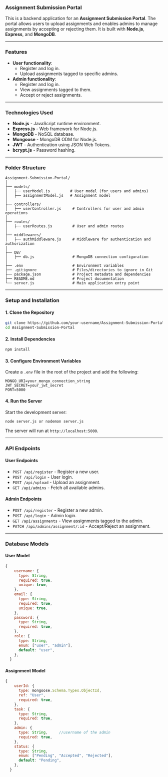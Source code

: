 ### **Assignment Submission Portal**

This is a backend application for an **Assignment Submission Portal**. The portal allows users to upload assignments and enables admins to manage assignments by accepting or rejecting them. It is built with **Node.js**, **Express**, and **MongoDB**.

---

### **Features**
- **User functionality**:
  - Register and log in.
  - Upload assignments tagged to specific admins.
- **Admin functionality**:
  - Register and log in.
  - View assignments tagged to them.
  - Accept or reject assignments.

---

### **Technologies Used**
- **Node.js** - JavaScript runtime environment.
- **Express.js** - Web framework for Node.js.
- **MongoDB** - NoSQL database.
- **Mongoose** - MongoDB ODM for Node.js.
- **JWT** - Authentication using JSON Web Tokens.
- **bcrypt.js** - Password hashing.

---

### **Folder Structure**
```
Assignment-Submission-Portal/
│
├── models/
│   ├── userModel.js         # User model (for users and admins)
│   ├── assignmentModel.js   # Assignment model
│
├── controllers/
│   ├── userController.js     # Controllers for user and admin operations
│
├── routes/
│   ├── userRoutes.js         # User and admin routes
│
├── middlewares/
│   ├── authMiddleware.js     # Middleware for authentication and authorization
│
├── DB/
│   ├── db.js                 # MongoDB connection configuration
│
├── .env                      # Environment variables
├── .gitignore                # Files/directories to ignore in Git
├── package.json              # Project metadata and dependencies
├── README.md                 # Project documentation
└── server.js                 # Main application entry point
```

---

### **Setup and Installation**

#### **1. Clone the Repository**
```bash
git clone https://github.com/your-username/Assignment-Submission-Portal.git
cd Assignment-Submission-Portal
```

#### **2. Install Dependencies**
```bash
npm install
```

#### **3. Configure Environment Variables**
Create a `.env` file in the root of the project and add the following:
```plaintext
MONGO_URI=your_mongo_connection_string
JWT_SECRET=your_jwt_secret
PORT=5000
```

#### **4. Run the Server**
Start the development server:
```bash
node server.js or nodemon server.js
```
The server will run at `http://localhost:5000`.

---

### **API Endpoints**

#### **User Endpoints**
- `POST /api/register` - Register a new user.
- `POST /api/login` - User login.
- `POST /api/upload` - Upload an assignment.
- `GET /api/admins` - Fetch all available admins.

#### **Admin Endpoints**
- `POST /api/register` - Register a new admin.
- `POST /api/login` - Admin login.
- `GET /api/assignments` - View assignments tagged to the admin.
- `PATCH /api/admins/assignment/:id` - Accept/Reject an assignment.
---

### **Database Models**

#### **User Model**
```javascript
{
    username: {
      type: String,
      required: true,
      unique: true,
    },
    email: {
      type: String,
      required: true,
      unique: true,
    },
    password: {
      type: String,
      required: true,
    },
    role: {
      type: String,
      enum: ["user", "admin"],
      default: "user",
    },
  }
```

#### **Assignment Model**
```javascript
{
    userId: {
      type: mongoose.Schema.Types.ObjectId,
      ref: "User",
      required: true,
    },
    task: {
      type: String,
      required: true,
    },
    admin: {
      type: String,     //username of the admin
      required: true,
    },
    status: {
      type: String,
      enum: ["Pending", "Accepted", "Rejected"],
      default: "Pending",
    },
  }
```
